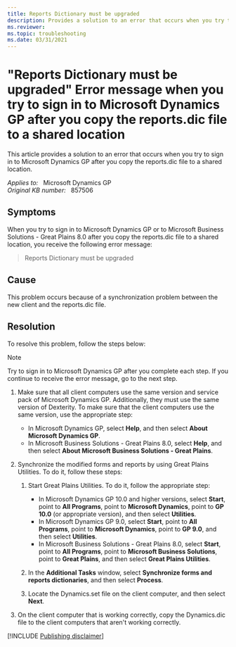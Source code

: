 ```yaml
---
title: Reports Dictionary must be upgraded
description: Provides a solution to an error that occurs when you try to sign in to Microsoft Dynamics GP after you copy the reports.dic file to a shared location.
ms.reviewer:
ms.topic: troubleshooting
ms.date: 03/31/2021
---
```

# "Reports Dictionary must be upgraded" Error message when you try to sign in to Microsoft Dynamics GP after you copy the reports.dic file to a shared location

This article provides a solution to an error that occurs when you try to sign in to Microsoft Dynamics GP after you copy the reports.dic file to a shared location.

_Applies to:_ &nbsp; Microsoft Dynamics GP  
_Original KB number:_ &nbsp; 857506

## Symptoms

When you try to sign in to Microsoft Dynamics GP or to Microsoft Business Solutions - Great Plains 8.0 after you copy the reports.dic file to a shared location, you receive the following error message:

> Reports Dictionary must be upgraded

## Cause

This problem occurs because of a synchronization problem between the new client and the reports.dic file.

## Resolution

To resolve this problem, follow the steps below:

> [!NOTE]
> Try to sign in to Microsoft Dynamics GP after you complete each step. If you continue to receive the error message, go to the next step.

1. Make sure that all client computers use the same version and service pack of Microsoft Dynamics GP. Additionally, they must use the same version of Dexterity. To make sure that the client computers use the same version, use the appropriate step:
   - In Microsoft Dynamics GP, select **Help**, and then select **About Microsoft Dynamics GP**.
   - In Microsoft Business Solutions - Great Plains 8.0, select **Help**, and then select **About Microsoft Business Solutions - Great Plains**.

2. Synchronize the modified forms and reports by using Great Plains Utilities. To do it, follow these steps:

    1. Start Great Plains Utilities. To do it, follow the appropriate step:

        - In Microsoft Dynamics GP 10.0 and higher versions, select **Start**, point to **All Programs**, point to **Microsoft Dynamics**, point to **GP 10.0** (or appropriate version), and then select **Utilities**.
        - In Microsoft Dynamics GP 9.0, select **Start**, point to **All Programs**, point to **Microsoft Dynamics**, point to **GP 9.0**, and then select **Utilities**.
        - In Microsoft Business Solutions - Great Plains 8.0, select **Start**, point to **All Programs**, point to **Microsoft Business Solutions**, point to **Great Plains**, and then select **Great Plains Utilities**.

    2. In the **Additional Tasks** window, select **Synchronize forms and reports dictionaries**, and then select **Process**.
    3. Locate the Dynamics.set file on the client computer, and then select **Next**.

3. On the client computer that is working correctly, copy the Dynamics.dic file to the client computers that aren't working correctly.

[!INCLUDE [Publishing disclaimer](../../../includes/publishing-disclaimer.md)]
